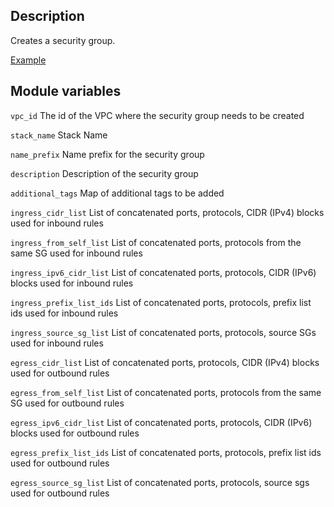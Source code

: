 ## Description

Creates a security group.

[Example](https://github.com/serbangilvitu/terraform-examples/tree/master/aws/vpc-sg)

## Module variables

`vpc_id` The id of the VPC where the security group needs to be created

`stack_name` Stack Name

`name_prefix` Name prefix for the security group

`description` Description of the security group

`additional_tags` Map of additional tags to be added



`ingress_cidr_list` List of concatenated ports, protocols, CIDR (IPv4) blocks used for inbound rules

`ingress_from_self_list` List of concatenated ports, protocols from the same SG used for inbound rules

`ingress_ipv6_cidr_list` List of concatenated ports, protocols, CIDR (IPv6) blocks used for inbound rules

`ingress_prefix_list_ids` List of concatenated ports, protocols, prefix list ids used for inbound rules

`ingress_source_sg_list` List of concatenated ports, protocols, source SGs used for inbound rules



`egress_cidr_list` List of concatenated ports, protocols, CIDR (IPv4) blocks used for outbound rules

`egress_from_self_list` List of concatenated ports, protocols from the same SG used for outbound rules

`egress_ipv6_cidr_list` List of concatenated ports, protocols, CIDR (IPv6) blocks used for outbound rules

`egress_prefix_list_ids` List of concatenated ports, protocols, prefix list ids used for outbound rules

`egress_source_sg_list` List of concatenated ports, protocols, source sgs used for outbound rules
